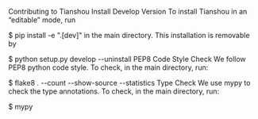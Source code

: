 

<!--
 * @version:
 * @Author:  StevenJokess https://github.com/StevenJokess
 * @Date: 2020-12-17 23:28:01
 * @LastEditors:  StevenJokess https://github.com/StevenJokess
 * @LastEditTime: 2020-12-17 23:28:10
 * @Description:
 * @TODO::
 * @Reference:https://tianshou.readthedocs.io/en/latest/contributing.html
-->
Contributing to Tianshou
Install Develop Version
To install Tianshou in an “editable” mode, run

$ pip install -e ".[dev]"
in the main directory. This installation is removable by

$ python setup.py develop --uninstall
PEP8 Code Style Check
We follow PEP8 python code style. To check, in the main directory, run:

$ flake8 . --count --show-source --statistics
Type Check
We use mypy to check the type annotations. To check, in the main directory, run:

$ mypy
